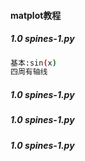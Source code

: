 #### matplot教程

##### 1.0 spines-1.py
```bash
基本:sin(x)
四周有轴线
```

##### 1.0 spines-1.py

##### 1.0 spines-1.py



##### 1.0 spines-1.py